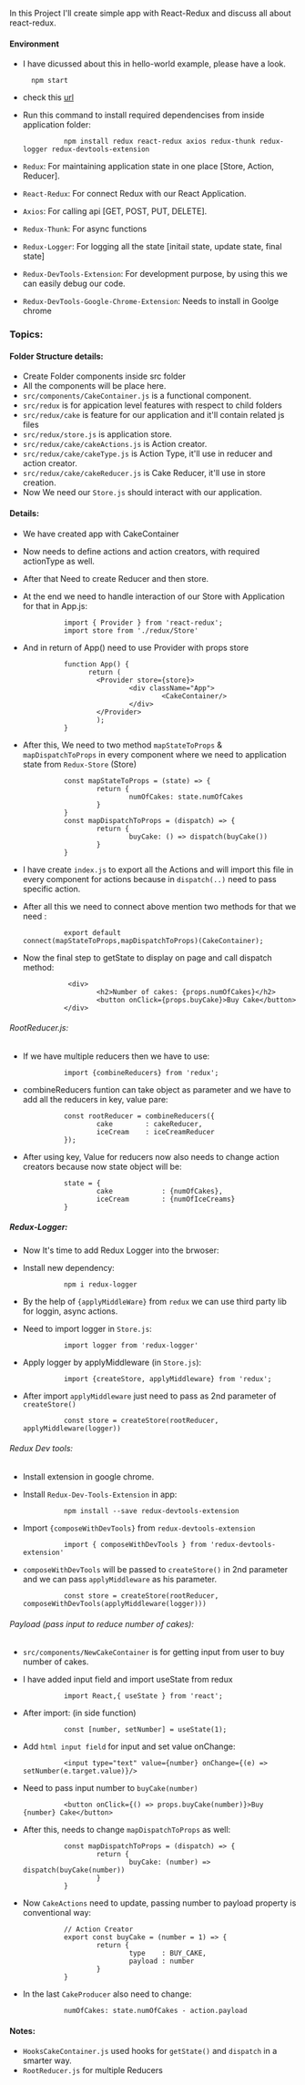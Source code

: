 In this Project I'll create simple app with React-Redux and discuss all about react-redux.

#### Environment
* I have dicussed about this in hello-world example, please have a look.

        npm start
* check this [url](http://localhost:3000/)
* Run this command to install required dependencises from inside application folder:

                npm install redux react-redux axios redux-thunk redux-logger redux-devtools-extension
* `Redux`: For maintaining application state in one place [Store, Action, Reducer].
* `React-Redux`: For connect Redux with our React Application.
* `Axios`: For calling api [GET, POST, PUT, DELETE].
* `Redux-Thunk`: For async functions
* `Redux-Logger`: For logging all the state [initail state, update state, final state]
* `Redux-DevTools-Extension`: For development purpose, by using this we can easily debug our code.
* `Redux-DevTools-Google-Chrome-Extension`: Needs to install in Goolge chrome
### Topics:

#### Folder Structure details:
* Create Folder components inside src folder
* All the components will be place here.
* `src/components/CakeContainer.js` is a functional component.
* `src/redux` is for appication level features with respect to child folders
* `src/redux/cake` is feature for our application and it'll contain related js files
* `src/redux/store.js` is application store.
* `src/redux/cake/cakeActions.js` is Action creator.
* `src/redux/cake/cakeType.js` is Action Type, it'll use in reducer and action creator.
* `src/redux/cake/cakeReducer.js` is Cake Reducer, it'll use in store creation.
* Now We need our `Store.js` should interact with our application.
#### Details:
* We have created app with CakeContainer
* Now needs to define actions and action creators, with required actionType as well.
* After that Need to create Reducer and then store.
* At the end we need to handle interaction of our Store with Application for that in App.js:
        
                import { Provider } from 'react-redux';
                import store from './redux/Store'
* And in return of App() need to use Provider with props store

                function App() {
                      return (
                        <Provider store={store}>
                                <div className="App">
                                        <CakeContainer/>
                                </div>
                        </Provider>
                        );
                }
* After this, We need to two method `mapStateToProps` & `mapDispatchToProps` in every component where we need to application state from `Redux-Store` (Store)

                const mapStateToProps = (state) => {
                        return {
                                numOfCakes: state.numOfCakes
                        }
                }
                const mapDispatchToProps = (dispatch) => {
                        return {
                                buyCake: () => dispatch(buyCake())    
                        }    
                }
* I have create `index.js` to export all the Actions and will import this file in every component for actions because in `dispatch(..)` need to pass specific action.
* After all this we need to connect above mention two methods for that we need :

                export default connect(mapStateToProps,mapDispatchToProps)(CakeContainer);
* Now the final step to getState to display on page and call dispatch method:

                 <div>
                        <h2>Number of cakes: {props.numOfCakes}</h2>
                        <button onClick={props.buyCake}>Buy Cake</button>
                </div>
###### RootReducer.js:
* If we have multiple reducers then we have to use: 
        
                import {combineReducers} from 'redux';
* combineReducers funtion can take object as parameter and we have to add all the reducers in key, value pare:

                const rootReducer = combineReducers({
                        cake        : cakeReducer,
                        iceCream    : iceCreamReducer
                });
* After using key, Value for reducers now also needs to change action creators because now state object will be:

                state = {
                        cake            : {numOfCakes},
                        iceCream        : {numOfIceCreams}
                }

##### Redux-Logger:
* Now It's time to add Redux Logger into the brwoser:
* Install new dependency:

                npm i redux-logger
* By the help of `{applyMiddleWare}` from `redux` we can use third party lib for loggin, async actions.
* Need to import logger in `Store.js`:

                import logger from 'redux-logger'
* Apply logger by applyMiddleware (in `Store.js`):

                import {createStore, applyMiddleware} from 'redux';
* After import `applyMiddleware` just need to pass as 2nd parameter of `createStore()`

                const store = createStore(rootReducer, applyMiddleware(logger))
###### Redux Dev tools:
* Install extension in google chrome.
* Install `Redux-Dev-Tools-Extension` in app:

                npm install --save redux-devtools-extension
* Import `{composeWithDevTools}` from `redux-devtools-extension`

                import { composeWithDevTools } from 'redux-devtools-extension'
* `composeWithDevTools` will be passed to `createStore()` in 2nd parameter and we can pass `applyMiddleware` as his parameter.

                const store = createStore(rootReducer, composeWithDevTools(applyMiddleware(logger)))
###### Payload (pass input to reduce number of cakes):
* `src/components/NewCakeContainer` is for getting input from user to buy number of cakes.
* I have added input field and import useState from redux

                import React,{ useState } from 'react';
* After import: (in side function)

                const [number, setNumber] = useState(1);
* Add `html input field` for input and set value onChange:

                <input type="text" value={number} onChange={(e) => setNumber(e.target.value)}/>
* Need to pass input number to `buyCake(number)`

                <button onClick={() => props.buyCake(number)}>Buy {number} Cake</button>
* After this, needs to change `mapDispatchToProps` as well:

                const mapDispatchToProps = (dispatch) => {
                        return {
                                buyCake: (number) => dispatch(buyCake(number))    
                        }    
                }
* Now `CakeActions` need to update, passing number to payload property is conventional way:
 
                // Action Creator
                export const buyCake = (number = 1) => {
                        return {
                                type    : BUY_CAKE,
                                payload : number
                        }
                }
* In the last `CakeProducer` also need to change:

                numOfCakes: state.numOfCakes - action.payload
#### Notes:
* `HooksCakeContainer.js` used hooks for `getState()` and `dispatch` in a smarter way.
* `RootReducer.js` for multiple Reducers